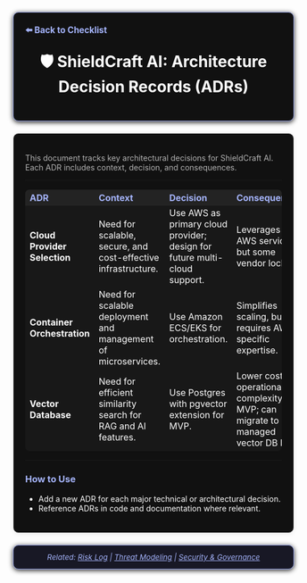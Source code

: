 <section style="border:1px solid #a5b4fc; border-radius:10px; margin:1.5em 0; box-shadow:0 2px 8px #222; padding:1.5em; background:#111; color:#fff;">
<div style="margin-bottom:1.5em;">
  <a href="./checklist.md" style="color:#a5b4fc; font-weight:bold; text-decoration:none; font-size:1.1em;">⬅️ Back to Checklist</a>
</div>
<h1 align="center" style="margin-top:0; font-size:2em;">🛡️ ShieldCraft AI: Architecture Decision Records (ADRs)</h1>
</section>

<section style="border:1px solid #e0e0e0; border-radius:10px; margin:1.5em 0; box-shadow:0 2px 8px #f0f0f0; padding:1.5em; background:#111; color:#fff;">

<p style="color:#b3b3b3;">This document tracks key architectural decisions for ShieldCraft AI. Each ADR includes context, decision, and consequences.</p>

---

<table style="width:100%; text-align:left; background:#181818; color:#fff; border-radius:8px;">
  <thead style="background:#232323; color:#a5b4fc;">
    <tr>
      <th style="width:20%">ADR</th>
      <th style="width:25%">Context</th>
      <th style="width:25%">Decision</th>
      <th style="width:30%">Consequences</th>
    </tr>
  </thead>
  <tbody>
    <tr>
      <td><b>Cloud Provider Selection</b></td>
      <td>Need for scalable, secure, and cost-effective infrastructure.</td>
      <td>Use AWS as primary cloud provider; design for future multi-cloud support.</td>
      <td>Leverages AWS services, but some vendor lock-in.</td>
    </tr>
    <tr>
      <td><b>Container Orchestration</b></td>
      <td>Need for scalable deployment and management of microservices.</td>
      <td>Use Amazon ECS/EKS for orchestration.</td>
      <td>Simplifies scaling, but requires AWS-specific expertise.</td>
    </tr>
    <tr>
      <td><b>Vector Database</b></td>
      <td>Need for efficient similarity search for RAG and AI features.</td>
      <td>Use Postgres with pgvector extension for MVP.</td>
      <td>Lower cost and operational complexity for MVP; can migrate to managed vector DB later.</td>
    </tr>
  </tbody>
</table>

---

<h3 style="color:#a5b4fc;">How to Use</h3>
<ul>
  <li>Add a new ADR for each major technical or architectural decision.</li>
  <li>Reference ADRs in code and documentation where relevant.</li>
</ul>

</section>
<section style="border:1px solid #a5b4fc; border-radius:10px; margin:1.5em 0; box-shadow:0 2px 8px #222; padding:1em; background:#181825; color:#a5b4fc; font-size:0.95em; text-align:center;">
  <em>Related: <a href="./risk_log.md" style="color:#a5b4fc;">Risk Log</a> | <a href="./threat_modeling.md" style="color:#a5b4fc;">Threat Modeling</a> | <a href="./security_governance.md" style="color:#a5b4fc;">Security & Governance</a></em>
</section>
